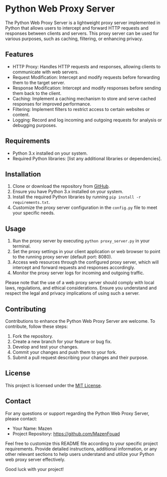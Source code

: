 

# Python Web Proxy Server

The Python Web Proxy Server is a lightweight proxy server implemented in Python that allows users to intercept and forward HTTP requests and responses between clients and servers. This proxy server can be used for various purposes, such as caching, filtering, or enhancing privacy.

## Features

- HTTP Proxy: Handles HTTP requests and responses, allowing clients to communicate with web servers.
- Request Modification: Intercept and modify requests before forwarding them to the target server.
- Response Modification: Intercept and modify responses before sending them back to the client.
- Caching: Implement a caching mechanism to store and serve cached responses for improved performance.
- Filtering: Implement filters to restrict access to certain websites or content.
- Logging: Record and log incoming and outgoing requests for analysis or debugging purposes.

## Requirements

- Python 3.x installed on your system.
- Required Python libraries: [list any additional libraries or dependencies].

## Installation

1. Clone or download the repository from [GitHub](https://github.com/your-username/python-web-proxy-server).
2. Ensure you have Python 3.x installed on your system.
3. Install the required Python libraries by running `pip install -r requirements.txt`.
4. Customize the proxy server configuration in the `config.py` file to meet your specific needs.

## Usage

1. Run the proxy server by executing `python proxy_server.py` in your terminal.
2. Set the proxy settings in your client application or web browser to point to the running proxy server (default port: 8080).
3. Access web resources through the configured proxy server, which will intercept and forward requests and responses accordingly.
4. Monitor the proxy server logs for incoming and outgoing traffic.

Please note that the use of a web proxy server should comply with local laws, regulations, and ethical considerations. Ensure you understand and respect the legal and privacy implications of using such a server.

## Contributing

Contributions to enhance the Python Web Proxy Server are welcome. To contribute, follow these steps:

1. Fork the repository.
2. Create a new branch for your feature or bug fix.
3. Develop and test your changes.
4. Commit your changes and push them to your fork.
5. Submit a pull request describing your changes and their purpose.

## License

This project is licensed under the [MIT License](LICENSE.md).

## Contact

For any questions or support regarding the Python Web Proxy Server, please contact:

- Your Name: Mazen
- Project Repository: https://github.com/MazenFouad

Feel free to customize this README file according to your specific project requirements. Provide detailed instructions, additional information, or any other relevant sections to help users understand and utilize your Python web proxy server effectively.

Good luck with your project!
